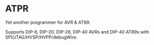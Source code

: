 # ATPR

Yet another programmer for AVR & AT89.

Supports DIP-8, DIP-20, DIP-28, DIP-40 AVRs and
DIP-40 AT89s with SPI/JTAG/HVSP/HVPP/debugWire.
